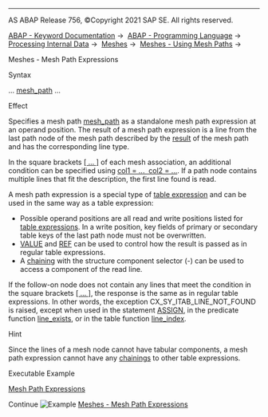   

* * *

AS ABAP Release 756, ©Copyright 2021 SAP SE. All rights reserved.

[ABAP - Keyword Documentation](https://help.sap.com/doc/abapdocu_756_index_htm/7.56/en-US/abenabap.htm) →  [ABAP - Programming Language](https://help.sap.com/doc/abapdocu_756_index_htm/7.56/en-US/abenabap_reference.htm) →  [Processing Internal Data](https://help.sap.com/doc/abapdocu_756_index_htm/7.56/en-US/abenabap_data_working.htm) →  [Meshes](https://help.sap.com/doc/abapdocu_756_index_htm/7.56/en-US/abenabap_meshes.htm) →  [Meshes - Using Mesh Paths](https://help.sap.com/doc/abapdocu_756_index_htm/7.56/en-US/abenmesh_path_usage.htm) → 

Meshes - Mesh Path Expressions

Syntax

... [mesh\_path](https://help.sap.com/doc/abapdocu_756_index_htm/7.56/en-US/abenmesh_path.htm) ...

Effect

Specifies a mesh path [mesh\_path](https://help.sap.com/doc/abapdocu_756_index_htm/7.56/en-US/abenmesh_path.htm) as a standalone mesh path expression at an operand position. The result of a mesh path expression is a line from the last path node of the mesh path described by the [result](https://help.sap.com/doc/abapdocu_756_index_htm/7.56/en-US/abenmesh_path_result.htm) of the mesh path and has the corresponding line type.

In the square brackets [\[ ... \]](https://help.sap.com/doc/abapdocu_756_index_htm/7.56/en-US/abenmesh_path_assoc.htm) of each mesh association, an additional condition can be specified using [col1 = ...  col2 = ...](https://help.sap.com/doc/abapdocu_756_index_htm/7.56/en-US/abenmesh_path_assoc_cond.htm). If a path node contains multiple lines that fit the description, the first line found is read.

A mesh path expression is a special type of [table expression](https://help.sap.com/doc/abapdocu_756_index_htm/7.56/en-US/abentable_expressions.htm) and can be used in the same way as a table expression:

-   Possible operand positions are all read and write positions listed for [table expressions](https://help.sap.com/doc/abapdocu_756_index_htm/7.56/en-US/abentable_expressions.htm). In a write position, key fields of primary or secondary table keys of the last path node must not be overwritten.
-   [VALUE](https://help.sap.com/doc/abapdocu_756_index_htm/7.56/en-US/abentable_exp_result.htm) and [REF](https://help.sap.com/doc/abapdocu_756_index_htm/7.56/en-US/abentable_exp_result.htm) can be used to control how the result is passed as in regular table expressions.
-   A [chaining](https://help.sap.com/doc/abapdocu_756_index_htm/7.56/en-US/abentable_exp_chaining.htm) with the structure component selector (\-) can be used to access a component of the read line.

If the follow-on node does not contain any lines that meet the condition in the square brackets [\[ ... \]](https://help.sap.com/doc/abapdocu_756_index_htm/7.56/en-US/abenmesh_path_assoc.htm), the response is the same as in regular table expressions. In other words, the exception CX\_SY\_ITAB\_LINE\_NOT\_FOUND is raised, except when used in the statement [ASSIGN](https://help.sap.com/doc/abapdocu_756_index_htm/7.56/en-US/abapassign_mem_area_writable_exp.htm), in the predicate function [line\_exists](https://help.sap.com/doc/abapdocu_756_index_htm/7.56/en-US/abenline_exists_function.htm), or in the table function [line\_index](https://help.sap.com/doc/abapdocu_756_index_htm/7.56/en-US/abenline_index_function.htm).

Hint

Since the lines of a mesh node cannot have tabular components, a mesh path expression cannot have any [chainings](https://help.sap.com/doc/abapdocu_756_index_htm/7.56/en-US/abentable_exp_chaining.htm) to other table expressions.

Executable Example

[Mesh Path Expressions](https://help.sap.com/doc/abapdocu_756_index_htm/7.56/en-US/abenmesh_table_expressions_abexa.htm)

Continue
![Example](exa.gif "Example") [Meshes - Mesh Path Expressions](https://help.sap.com/doc/abapdocu_756_index_htm/7.56/en-US/abenmesh_table_expressions_abexa.htm)